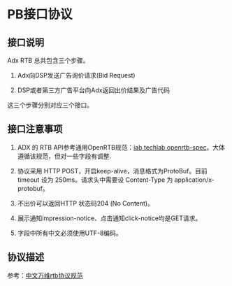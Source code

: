 
# PB接口协议

## 接口说明

Adx RTB 总共包含三个步骤。

1. Adx向DSP发送广告询价请求(Bid Request)

2. DSP或者第三方广告平台向Adx返回出价结果及广告代码


这三个步骤分别对应三个接口。

## 接口注意事项

1. ADX 的 RTB API参考通用OpenRTB规范：[iab techlab openrtb-spec](https://iabtechlab.com/wp-content/uploads/2016/07/OpenRTB-API-Specification-Version-2-5-FINAL.pdf)。大体遵循该规范，但对一些字段有调整.

2. 协议采用 HTTP POST，开启keep-alive，消息格式为ProtoBuf。目前 timeout 设为 250ms。请求头中需要设 Content-Type 为 application/x-protobuf。

3. 不出价可以返回HTTP 状态码204 (No Content)。

4. 展示通知impression-notice、点击通知click-notice均是GET请求。

5. 字段中所有中文必须使用UTF-8编码。

## 协议描述

参考：[中文万维rtb协议规范](rtb.proto)

